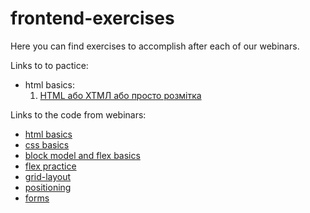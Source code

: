 # frontend-exercises
Here you can find exercises to accomplish after each of our webinars.

Links to to pactice:
* html basics:
    1) [HTML або ХТМЛ або просто розмітка](html-basics/practice-1.md)

Links to the code from webinars:
* [html basics](webinars-code/1--html-basics)
* [css basics](webinars-code/2--css-basics/)
* [block model and flex basics](webinars-code/4--block-model_flex-basics/)
* [flex practice](webinars-code/5--flex-practice/)
* [grid-layout](webinars-code/6--grid-layout/)
* [positioning](webinars-code/7--positioning/)
* [forms](webinars-code/8--forms/)
